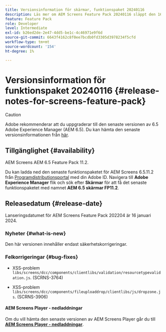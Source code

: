 ```yaml
---
title: Versionsinformation för skärmar, funktionspaket 20240116
description: Läs mer om AEM Screens Feature Pack 20240116 släppt den 16 januari 2024.
feature: Feature Pack
role: Developer
level: Intermediate
exl-id: b26ed2de-2e47-4dd5-be1c-4c46971e9f6d
source-git-commit: 6643f4162c8f0ee7bcdb0fd3305d3978234f5cfd
workflow-type: tm+mt
source-wordcount: '154'
ht-degree: 1%

---
```


# Versionsinformation för funktionspaket 20240116 {#release-notes-for-screens-feature-pack}

>[!CAUTION]
>Adobe rekommenderar att du uppgraderar till den senaste versionen av 6.5 Adobe Experience Manager (AEM 6.5). Du kan hämta den senaste versionsinformationen från [här](https://experienceleague.adobe.com/en/docs/experience-manager-65/content/release-notes/release-notes).

## Tillgänglighet {#availability}

AEM Screens AEM 6.5 Feature Pack 11.2.

Du kan ladda ned den senaste funktionspaketet för AEM Screens 6.5.11.2 från [Programdistributionsportal](https://experience.adobe.com/#/downloads/content/software-distribution/en/aem.html) med din Adobe ID. Navigera till **Adobe Experience Manager** flik och sök efter **Skärmar** för att få det senaste funktionspaketet med namnet **AEM 6.5 skärmar FP11.2**.

## Releasedatum {#release-date}

Lanseringsdatumet för AEM Screens Feature Pack 202204 är 16 januari 2024.

### Nyheter {#what-is-new}

Den här versionen innehåller endast säkerhetskorrigeringar.

### Felkorrigeringar {#bug-fixes}

* XSS-problem `libs/screens/dcc/components/clientlibs/validation/resourcetypevalidation.js`. (SCRNS-3764)

* XSS-problem `libs/screens/dcc/components/fileuploaddrop/clientlibs/js/dropzone.js`. (SCRNS-3906)

#### AEM Screens Player - nedladdningar

Om du vill hämta den senaste versionen av AEM Screens Player går du till **[AEM Screens Player - nedladdningar](https://download.macromedia.com/screens/index.html)**.
